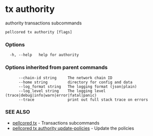# tx authority

authority transactions subcommands

```
pellcored tx authority [flags]
```

### Options

```
  -h, --help   help for authority
```

### Options inherited from parent commands

```
      --chain-id string     The network chain ID
      --home string         directory for config and data 
      --log_format string   The logging format (json|plain) 
      --log_level string    The logging level (trace|debug|info|warn|error|fatal|panic) 
      --trace               print out full stack trace on errors
```

### SEE ALSO

* [pellcored tx](pellcored_tx.md)	 - Transactions subcommands
* [pellcored tx authority update-policies](pellcored_tx_authority_update-policies.md)	 - Update the policies

